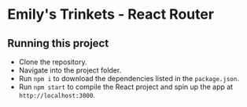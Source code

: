 # Emily's Trinkets - React Router

## Running this project

- Clone the repository.
- Navigate into the project folder.
- Run `npm i` to download the dependencies listed in the `package.json`.
- Run `npm start` to compile the React project and spin up the app at `http://localhost:3000`.
